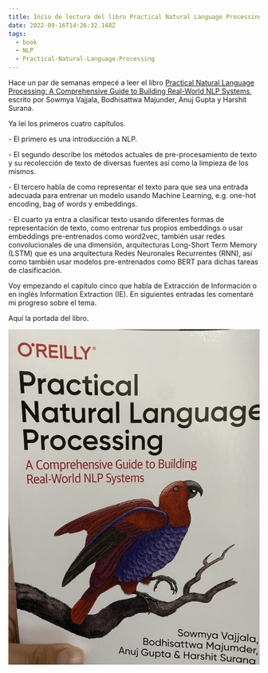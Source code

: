 ```yaml
---
title: Incio de lectura del libro Practical Natural Language Processing
date: 2022-09-16T14:26:32.148Z
tags:
  - book
  - NLP
  - Practical-Natural-Language-Processing
---
```

Hace un par de semanas empecé a leer el libro [Practical Natural Language Processing: A Comprehensive Guide to Building Real-World NLP Systems,](https://www.goodreads.com/en/book/show/48816582) escrito por Sowmya Vajjala, Bodhisattwa Majunder, Anuj Gupta y Harshit Surana.

Ya leí los primeros cuatro capítulos.

\- El primero es una introducción a NLP.

\- El segundo describe los métodos actuales de pre-procesamiento de texto y su recolección de texto de diversas fuentes así como la limpieza de los mismos.

\- El tercero habla de como representar el texto para que sea una entrada adecuada para entrenar un modelo usando Machine Learning, e.g. one-hot encoding, bag of words y embeddings.

\- El cuarto ya entra a clasificar texto usando diferentes formas de representación de texto, como entrenar tus propios embeddings o usar embeddings pre-entrenados como word2vec, también usar redes convolucionales de una dimensión, arquitecturas Long-Short Term Memory (LSTM) que es una arquitectura Redes Neuronales Recurrentes (RNN), así como también usar modelos pre-entrenados como BERT para dichas tareas de clasificación.

Voy empezando el capítulo cinco que habla de Extracción de Información o en inglés Information Extraction (IE). En siguientes entradas les comentaré mi progreso sobre el tema.

Aquí la portada del libro.

![Libro títulado en inglés Practical Natural Language Processing, de portada tienen un pájaro parecido a un cotorro de color rojo con la panza púrpura parado en una pata sobre una rama](img_4962.jpeg)